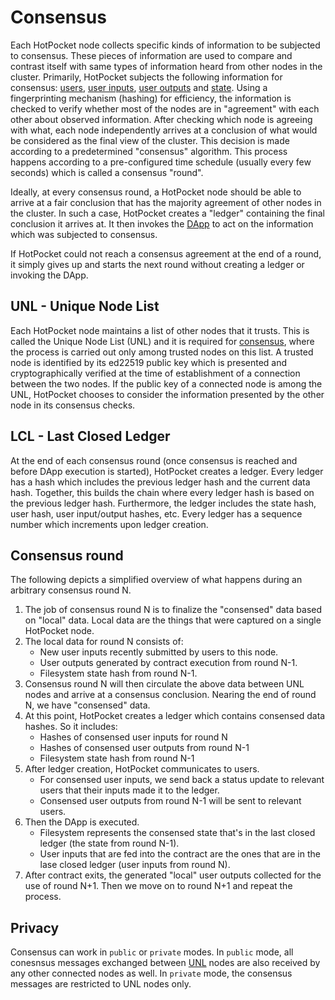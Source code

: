 # Consensus

Each HotPocket node collects specific kinds of information to be subjected to consensus. These pieces of information are used to compare and contrast itself with same types of information heard from other nodes in the cluster. Primarily, HotPocket subjects the following information for consensus: [users](users), [user inputs](users.md#user-inputs), [user outputs](users.md#user-outputs) and [state](state). Using a fingerprinting mechanism (hashing) for efficiency, the information is checked to verify whether most of the nodes are in "agreement" with each other about observed information. After checking which node is agreeing with what, each node independently arrives at a conclusion of what would be considered as the final view of the cluster. This decision is made according to a predetermined "consensus" algorithm. This process happens according to a pre-configured time schedule (usually every few seconds) which is called a consensus "round".

Ideally, at every consensus round, a HotPocket node should be able to arrive at a fair conclusion that has the majority agreement of other nodes in the cluster. In such a case, HotPocket creates a "ledger" containing the final conclusion it arrives at. It then invokes the [DApp](overview.md#dapp) to act on the information which was subjected to consensus.

If HotPocket could not reach a consensus agreement at the end of a round, it simply gives up and starts the next round without creating a ledger or invoking the DApp.

## UNL - Unique Node List

Each HotPocket node maintains a list of other nodes that it trusts. This is called the Unique Node List (UNL) and it is required for [consensus](#consensus), where the process is carried out only among trusted nodes on this list. A trusted node is identified by its ed22519 public key which is presented and cryptographically verified at the time of establishment of a connection between the two nodes. If the public key of a connected node is among the UNL, HotPocket chooses to consider the information presented by the other node in its consensus checks.

## LCL - Last Closed Ledger

At the end of each consensus round (once consensus is reached and before DApp execution is started), HotPocket creates a ledger. Every ledger has a hash which includes the previous ledger hash and the current data hash. Together, this builds the chain where every ledger hash is based on the previous ledger hash. Furthermore, the ledger includes the state hash, user hash, user input/output hashes, etc. Every ledger has a sequence number which increments upon ledger creation.

## Consensus round

The following depicts a simplified overview of what happens during an arbitrary consensus round N.

1. The job of consensus round N is to finalize the "consensed" data based on "local" data. Local data are the things that were captured on a single HotPocket node.
2. The local data for round N consists of:
   - New user inputs recently submitted by users to this node.
   - User outputs generated by contract execution from round N-1.
   - Filesystem state hash from round N-1.
3. Consensus round N will then circulate the above data between UNL nodes and arrive at a consensus conclusion. Nearing the end of round N, we have "consensed" data.
4. At this point, HotPocket creates a ledger which contains consensed data hashes. So it includes:
   - Hashes of consensed user inputs for round N
   - Hashes of consensed user outputs from round N-1
   - Filesystem state hash from round N-1
5. After ledger creation, HotPocket communicates to users.
   - For consensed user inputs, we send back a status update to relevant users that their inputs made it to the ledger.
   - Consensed user outputs from round N-1 will be sent to relevant users.
6. Then the DApp is executed.
   - Filesystem represents the consensed state that's in the last closed ledger (the state from round N-1).
   - User inputs that are fed into the contract are the ones that are in the lase closed ledger (user inputs from round N).
7. After contract exits, the generated "local" user outputs collected for the use of round N+1. Then we move on to round N+1 and repeat the process.

## Privacy

Consensus can work in `public` or `private` modes. In `public` mode, all conesnsus messages exchanged between [UNL](#unl---unique-node-list) nodes are also received by any other connected nodes as well. In `private` mode, the consensus messages are restricted to UNL nodes only.